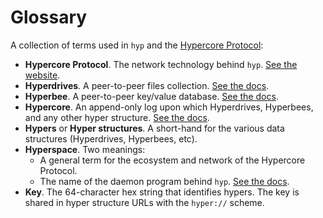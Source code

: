 # Glossary

A collection of terms used in `hyp` and the [Hypercore Protocol](https://hypercore-protocol.org):

- **Hypercore Protocol**. The network technology behind `hyp`. [See the website](https://hypercore-protocol.org).
- **Hyperdrives**. A peer-to-peer files collection. [See the docs](https://github.com/hypercore-protocol/hyperdrive).
- **Hyperbee**. A peer-to-peer key/value database. [See the docs](https://github.com/mafintosh/hyperbee).
- **Hypercore**. An append-only log upon which Hyperdrives, Hyperbees, and any other hyper structure. [See the docs](https://github.com/hypercore-protocol/hypercore).
- **Hypers** or **Hyper structures**. A short-hand for the various data structures (Hyperdrives, Hyperbees, etc).
- **Hyperspace**. Two meanings:
  - A general term for the ecosystem and network of the Hypercore Protocol.
  - The name of the daemon program behind `hyp`. [See the docs](https://github.com/hypercore-protocol/hyperspace).
- **Key**. The 64-character hex string that identifies hypers. The key is shared in hyper structure URLs with the `hyper://` scheme.